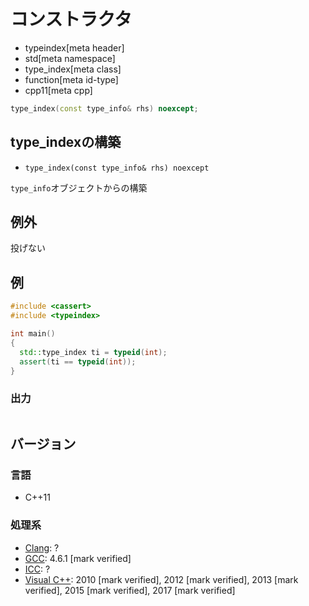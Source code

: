 # コンストラクタ
* typeindex[meta header]
* std[meta namespace]
* type_index[meta class]
* function[meta id-type]
* cpp11[meta cpp]

```cpp
type_index(const type_info& rhs) noexcept;
```

## type_indexの構築
- `type_index(const type_info& rhs) noexcept`

`type_info`オブジェクトからの構築


## 例外
投げない


## 例
```cpp example
#include <cassert>
#include <typeindex>

int main()
{
  std::type_index ti = typeid(int);
  assert(ti == typeid(int));
}
```

### 出力
```
```

## バージョン
### 言語
- C++11

### 処理系
- [Clang](/implementation.md#clang): ?
- [GCC](/implementation.md#gcc): 4.6.1 [mark verified]
- [ICC](/implementation.md#icc): ?
- [Visual C++](/implementation.md#visual_cpp): 2010 [mark verified], 2012 [mark verified], 2013 [mark verified], 2015 [mark verified], 2017 [mark verified]
